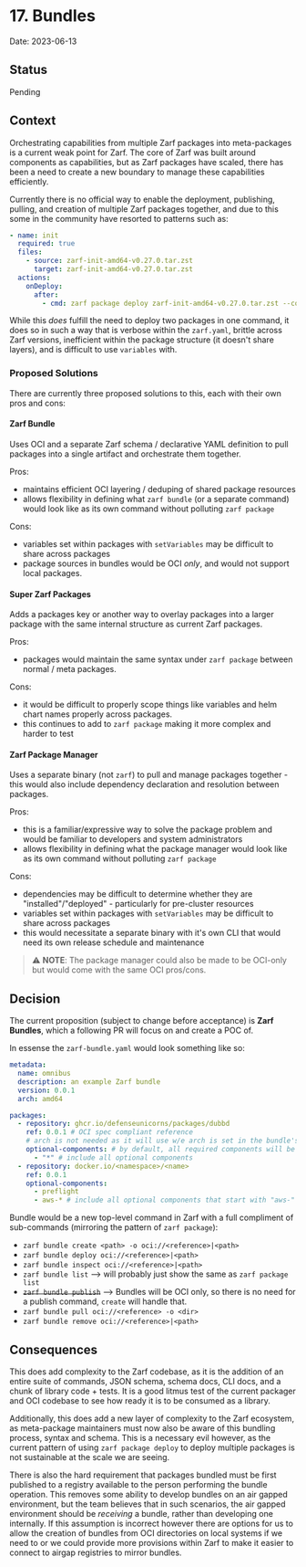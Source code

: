 # 17. Bundles

Date: 2023-06-13

## Status

Pending

## Context

Orchestrating capabilities from multiple Zarf packages into meta-packages is a current weak point for Zarf. The core of Zarf was built around components as capabilities, but as Zarf packages have scaled, there has been a need to create a new boundary to manage these capabilities efficiently.

Currently there is no official way to enable the deployment, publishing, pulling, and creation of multiple Zarf packages together, and due to this some in the community have resorted to patterns such as:

```yaml
- name: init
  required: true
  files:
    - source: zarf-init-amd64-v0.27.0.tar.zst
      target: zarf-init-amd64-v0.27.0.tar.zst
  actions:
    onDeploy:
      after:
        - cmd: zarf package deploy zarf-init-amd64-v0.27.0.tar.zst --components git-server --confirm -l warn
```

While this _does_ fulfill the need to deploy two packages in one command, it does so in such a way that is verbose within the `zarf.yaml`, brittle across Zarf versions, inefficient within the package structure (it doesn't share layers), and is difficult to use `variables` with.

### Proposed Solutions

There are currently three proposed solutions to this, each with their own pros and cons:

#### Zarf Bundle

Uses OCI and a separate Zarf schema / declarative YAML definition to pull packages into a single artifact and orchestrate them together.

Pros:

- maintains efficient OCI layering / deduping of shared package resources
- allows flexibility in defining what `zarf bundle` (or a separate command) would look like as its own command without polluting `zarf package`

Cons:

- variables set within packages with `setVariables` may be difficult to share across packages
- package sources in bundles would be OCI _only_, and would not support local packages.

#### Super Zarf Packages

Adds a packages key or another way to overlay packages into a larger package with the same internal structure as current Zarf packages.

Pros:

- packages would maintain the same syntax under `zarf package` between normal / meta packages.

Cons:

- it would be difficult to properly scope things like variables and helm chart names properly across packages.
- this continues to add to `zarf package` making it more complex and harder to test

#### Zarf Package Manager

Uses a separate binary (not `zarf`) to pull and manage packages together - this would also include dependency declaration and resolution between packages.

Pros:

- this is a familiar/expressive way to solve the package problem and would be familiar to developers and system administrators
- allows flexibility in defining what the package manager would look like as its own command without polluting `zarf package`

Cons:

- dependencies may be difficult to determine whether they are "installed"/"deployed" - particularly for pre-cluster resources
- variables set within packages with `setVariables` may be difficult to share across packages
- this would necessitate a separate binary with it's own CLI that would need its own release schedule and maintenance

> :warning: **NOTE**: The package manager could also be made to be OCI-only but would come with the same OCI pros/cons.

## Decision

The current proposition (subject to change before acceptance) is **Zarf Bundles**, which a following PR will focus on and create a POC of.

In essense the `zarf-bundle.yaml` would look something like so:

```yaml
metadata:
  name: omnibus
  description: an example Zarf bundle
  version: 0.0.1
  arch: amd64

packages:
  - repository: ghcr.io/defenseunicorns/packages/dubbd
    ref: 0.0.1 # OCI spec compliant reference
    # arch is not needed as it will use w/e arch is set in the bundle's metadata
    optional-components: # by default, all required components will be included
      - "*" # include all optional components
  - repository: docker.io/<namespace>/<name>
    ref: 0.0.1
    optional-components:
      - preflight
      - aws-* # include all optional components that start with "aws-"
```

Bundle would be a new top-level command in Zarf with a full compliment of sub-commands (mirroring the pattern of `zarf package`):

- `zarf bundle create <path> -o oci://<reference>|<path>`
- `zarf bundle deploy oci://<reference>|<path>`
- `zarf bundle inspect oci://<reference>|<path>`
- `zarf bundle list` --> will probably just show the same as `zarf package list`
- ~~`zarf bundle publish`~~ --> Bundles will be OCI only, so there is no need for a publish command, `create` will handle that.
- `zarf bundle pull oci://<reference> -o <dir>`
- `zarf bundle remove oci://<reference>|<path>`

## Consequences

This does add complexity to the Zarf codebase, as it is the addition of an entire suite of commands, JSON schema, schema docs, CLI docs, and a chunk of library code + tests.  It is a good litmus test of the current packager and OCI codebase to see how ready it is to be consumed as a library.

Additionally, this does add a new layer of complexity to the Zarf ecosystem, as meta-package maintainers must now also be aware of this bundling process, syntax and schema.  This is a necessary evil however, as the current pattern of using `zarf package deploy` to deploy multiple packages is not sustainable at the scale we are seeing.

There is also the hard requirement that packages bundled must be first published to a registry available to the person performing the bundle operation. This removes some ability to develop bundles on an air gapped environment, but the team believes that in such scenarios, the air gapped environment should be _receiving_ a bundle, rather than developing one internally.  If this assumption is incorrect however there are options for us to allow the creation of bundles from OCI directories on local systems if we need to or we could provide more provisions within Zarf to make it easier to connect to airgap registries to mirror bundles.
